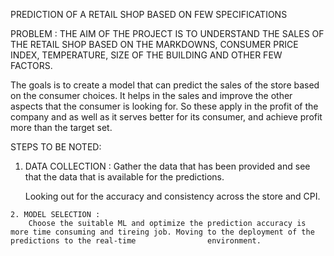 PREDICTION OF A RETAIL SHOP BASED ON FEW SPECIFICATIONS

PROBLEM :
  THE AIM OF THE PROJECT IS TO UNDERSTAND THE SALES OF THE RETAIL SHOP BASED ON THE MARKDOWNS, CONSUMER PRICE INDEX, TEMPERATURE, SIZE OF THE BUILDING AND OTHER FEW FACTORS.

  The goals is to create a model that can predict the sales of the store based on the consumer choices. It helps in the sales and improve the other aspects that the consumer is looking for. So these apply in the profit of the company and as well as it serves better for its consumer, and achieve profit more than the target set.

  STEPS TO BE NOTED:
   1. DATA COLLECTION :
        Gather the data that has been provided and see that the data that is available for the predictions.

        Looking out for the accuracy and consistency across the store and CPI.

    2. MODEL SELECTION : 
        Choose the suitable ML and optimize the prediction accuracy is more time consuming and tireing job. Moving to the deployment of the predictions to the real-time                environment.

        
    
    
